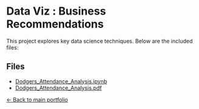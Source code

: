 # Data Viz : Business Recommendations

This project explores key data science techniques. Below are the included files:

## Files
- [Dodgers_Attendance_Analysis.ipynb](./Dodgers_Attendance_Analysis.ipynb)
- [Dodgers_Attendance_Analysis.pdf](./Dodgers_Attendance_Analysis.pdf)

[← Back to main portfolio](../index.md)
